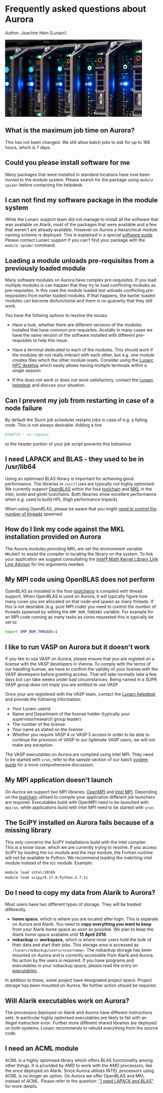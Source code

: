 # Frequently asked questions about Aurora
Author: Joachim Hein (Lunarc)

![Node icon](images/node_icon.jpg "Node icon")



## What is the maximum job time on Aurora?
This has not been changed.  We still allow batch jobs to ask for up to 168 hours, which is 7 days.

## Could you please install software for me
Many packages that were installed in standard locations have now been moved to the module system.  Please search for the package using `module spider` before contacting the helpdesk.

## I can not find my software package in the module system
While the Lunarc support team did not manage to install all the software that was available on Alarik, most of the packages that were available and a few that weren't are already available.  However on Aurora a hierarchical module naming scheme is deployed.  This is explained in a special [software guide](http://lunarc-documentation.readthedocs.org/en/latest/aurora_modules/).  Please contact Lunarc support if you can't find your package with the `module spider` command.


## Loading a module unloads pre-requisites from a previously loaded module

Many software modules on Aurora have complex pre-requisites. If you load multiple modules is can happen that they try to load conflicting modules as pre-requisites.  In this case the module loaded last unloads conflicting pre-requisistes from earlier loaded modules.  If that happens, the earlier loaded modules can become disfunctional and there is no guaranty that they still work.

You have the follwing options to resolve the issues:

* Have a look, whether there are different versions of the modules installed that have common pre-requisites.  Acutally in many cases we have the same version of the software installed with different pre-requisites to help this issue.  

* Have a terminal dedicated to each of the modules.  This should work if the modules do not really interact with each other, but e.g. one module creates files which the other module reads.  Consider using the [Lunarc HPC desktop](http://lunarc-documentation.readthedocs.io/en/latest/using_hpc_desktop/) which easily allows having multiple terminals within a single session

* If this does not work or does not work satisfactory, contact the [Lunarc helpdesk](http://www.lunarc.lu.se/support/support_form) and discuss your situation.

## Can I prevent my job from restarting in case of a node failure

By default the Slurm job scheduler restarts jobs in case of e.g. a failing node.  This is not always desirable.  Adding a line
```bash
#SBATCH --no-requeue
```
to the header portion of your job script prevents this behaviour.


## I need LAPACK and BLAS - they used to be in /usr/lib64
Using an optimised BLAS library is important for achieving good performance.  The libraries in `/usr/lib64` are typically not highly optimised.  We currently support [OpenBLAS](http://www.openblas.net/) within the foss [toolchain](http://lunarc-documentation.readthedocs.org/en/latest/aurora_modules/#compiling-code-and-using-toolchains) and [MKL](https://software.intel.com/en-us/intel-mkl) in the intel, iomkl and gimkl toolchains.  Both libraries show excellent performance when e.g. used to build HPL (high performance linpack).

When using OpenBLAS, please be aware that you might [need to control the number of threads](#my-mpi-code-using-openblas-does-not-perform) spawned.


## How do I link my code against the MKL installation provided on Aurora
The Aurora modules providing MKL are set the environment variable `MKLROOT` to assist the compiler in locating the library on the system.  To link your application we suggest consultating the [Intel® Math Kernel Library Link Line Advisor](https://software.intel.com/en-us/articles/intel-mkl-link-line-advisor) for the arguments needed. 


## My MPI code using OpenBLAS does not perform
OpenBLAS as installed in the foss [toolchains](http://lunarc-documentation.readthedocs.org/en/latest/aurora_modules/#compiling-code-and-using-toolchains) is compiled with thread support.  When OpenBLAS is used on Aurora, it will typically figure how many cores you are allocated on that node and spawn as many threads.  If this is not desirable (e.g. pure MPI code) you need to control the number of threads spawned by setting the `OMP_NUM_THREADS` variable.  For example for an MPI code running as many tasks as cores requested this is typically be set to:
```bash
export OMP_NUM_THREADS=1
```


## I like to run VASP on Aurora but it doesn't work

If you like to use VASP on Aurora, please ensure that you are registed on a license with the VASP developers in Vienna. To comply with the terms of our handling license, we have to confirm the validity of your license with the VASP developers before granting access. That will take normally take a few days but can take weeks under bad circumstances. Being named in a SUPR VASP group does not imply you are entitled to use VASP.

Once your are registered with the VASP team, contact the [Lunarc helpdesk](http://www.lunarc.lu.se/support/support_form) and provide the following information:
* Your Lunarc userid
* Name and Department of the license holder (typically your supervisor/research group leader)
* The number of the license
* Your name as stated on the license
* Whether you require VASP 4 or VASP 5 access
In order to be able to continue the provision of VASP to our ligitimate VASP users, we will not make any exception. 
 
The VASP executables on Aurora are compiled using Intel MPI.  They need to be started with `srun`, refer to the sample section of our batch [system guide](http://lunarc-documentation.readthedocs.io/en/latest/batch_system/#mpi-job-using-20-tasks-per-node) for a more comprehensive discussion.


## My MPI application doesn't launch
On Aurora we support two MPI libraries: [OpenMPI](https://www.open-mpi.org/) and [Intel MPI](https://software.intel.com/en-us/intel-mpi-library).  Depending on the [toolchain](http://lunarc-documentation.readthedocs.org/en/latest/aurora_modules/#compiling-code-and-using-toolchains) utilised to compile your application different job launchers are required.  Executables build with OpenMPI need to be launched with `mpirun`, while applications build with Intel MPI need to be started with `srun`.  

## The SciPY installed on Aurora fails because of a missing library
This only concerns the SciPY installations build with the Intel compiler.  
This is a know issue, which we are currently trying to resolve.  If you access SciPY by loading the icc module and the impi module, the Fortran runtime will not be available to Python.  We recommend loading the matching intel module instead of the icc module.  Example:
```bash
module load intel/2016b
module load scipy/0.17.0-Python-2.7.11
```

## Do I need to copy my data from Alarik to Aurora?
Most users have two different types of storage.  They will be treated differently.

* **home space**, which is where you are located after login.  This is separate on Aurora and Alarik.  You need to **copy everything you want to keep** from your Alarik home space as soon as possible.  We plan to keep the Alarik home space available until **15 April 2016**. 
* **nobackup** or **workspace**, which is where most users hold the bulk of their data and start their jobs.  This storage area is accessed as `/lunarc/nobackup/users/<username>`.  The nobackup storage has been mounted on Aurora and is currently accessible from Alarik and Aurora.  No action by the users is required.  If you have programs and executables in your nobackup space, please read the entry on [executables](#will-alarik-executables-work-on-aurora).

In addition to these, some project have designated project space.  Project storage has been mounted on Aurora. No further action should be required.

## Will Alarik executables work on Aurora?
The processors deployed on Alarik and Aurora have different instructions sets.  In particular highly optimised executables are likely to fail with an *illegal instruction error*.  Further more different shared libraries are deployed on both systems.  Lunarc recommends to rebuild everything from the source code.

## I need an ACML module
ACML is a highly optimised library which offers BLAS functionality among other things.  It is provided by AMD to work with the AMD processors, like the once deployed on Alarik.  Since Aurora utilises INTEL processors using ACML is no longer an option.  On Aurora we offer OpenBLAS and MKL instead of ACML.  Please refer to the question: ["I need LAPACK and BLAS"](#i-need-lapack-and-blas) for more details.

